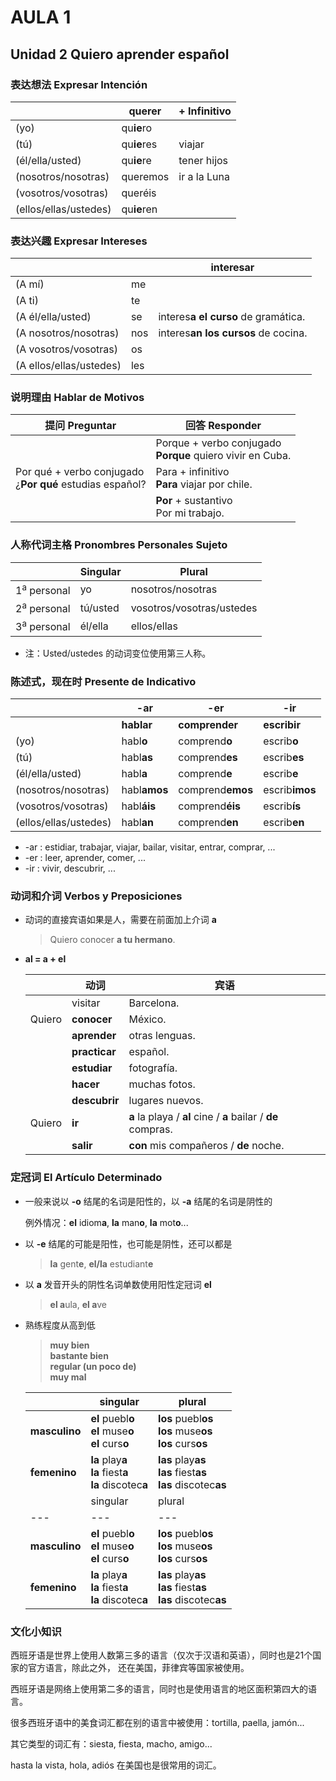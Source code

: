 # AULA 1

## Unidad 2 Quiero aprender español

### 表达想法 Expresar Intención

|  | querer | + Infinitivo |
| --- | --- | --- |
| (yo) | qu**ie**ro | |
| (tú) | qu**ie**res | viajar |
| (él/ella/usted) | qu**ie**re | tener hijos |
| (nosotros/nosotras) | queremos | ir a la Luna |
| (vosotros/vosotras) | queréis | |
| (ellos/ellas/ustedes) | qu**ie**ren | |

### 表达兴趣 Expresar Intereses

| | |interesar|
|---|---|---|
|(A mí) | me | |
|(A ti) | te | |
|(A él/ella/usted) | se | interes**a el curso** de gramática. |
|(A nosotros/nosotras) | nos | interes**an los cursos** de cocina. |
|(A vosotros/vosotras) | os | |
|(A ellos/ellas/ustedes) | les | |

### 说明理由 Hablar de Motivos

| 提问 Preguntar | 回答 Responder |
| ----|----- |
| | Porque + verbo conjugado <br> **Porque** quiero vivir en Cuba.
| Por qué + verbo conjugado <br> ¿**Por qué** estudias español?| Para + infinitivo <br> **Para** viajar por chile.
| | **Por** + sustantivo <br> Por mi trabajo.

### 人称代词主格 Pronombres Personales Sujeto

| |Singular|Plural|
|---|---|---|
|1<sup>a</sup> personal | yo | nosotros/nosotras|
|2<sup>a</sup> personal | tú/usted | vosotros/vosotras/ustedes|
|3<sup>a</sup> personal | él/ella | ellos/ellas|

- 注：Usted/ustedes 的动词变位使用第三人称。

### 陈述式，现在时 Presente de Indicativo

| |-ar|-er|-ir|
|----|----|----|----|
| | **hablar** | **comprender** | **escribir**|
|(yo) | habl**o** | comprend**o** | escrib**o**|
|(tú) | habl**as** | comprend**es** | escrib**es**|
|(él/ella/usted) | habl**a** | comprend**e** | escrib**e**|
|(nosotros/nosotras) | habl**amos** | comprend**emos** | escrib**imos**|
|(vosotros/vosotras) | habl**áis** | comprend**éis** | escrib**ís**|
|(ellos/ellas/ustedes) | habl**an** | comprend**en** | escrib**en**|

- -ar : estidiar, trabajar, viajar, bailar, visitar, entrar, comprar, ...
- -er : leer, aprender, comer, ...
- -ir : vivir, descubrir, ...

### 动词和介词 Verbos y Preposiciones

- 动词的直接宾语如果是人，需要在前面加上介词 **a**
  > Quiero conocer **a tu hermano**.

- **al = a + el**

  ||动词|宾语|
  |---|---|---|
  || visitar | Barcelona.|
  |Quiero| **conocer** | México.|
  | | **aprender** | otras lenguas.|
  | | **practicar** | español.|
  | | **estudiar** | fotografía.|
  | | **hacer** | muchas fotos.|
  | | **descubrir** | lugares nuevos.|
  |Quiero | **ir** | **a** la playa / **al** cine / **a** bailar / **de** compras.|
  | | **salir** | **con** mis compañeros / **de** noche.|

### 定冠词 El Artículo Determinado

- 一般来说以 **-o** 结尾的名词是阳性的，以 **-a** 结尾的名词是阴性的

  例外情况：**el** idiom**a**, **la** man**o**, **la** mot**o**...

- 以 **-e** 结尾的可能是阳性，也可能是阴性，还可以都是
  > **la** gent**e**, **el/la** estudiant**e**

- 以 **a** 发音开头的阴性名词单数使用阳性定冠词 **el**
  > **el a**ula, **el a**ve


- 熟练程度从高到低
  > **muy bien** <br>
  > **bastante bien** <br>
  > **regular (un poco de)** <br>
  > **muy mal**


  ||singular|plural
  |--- | --- | ---
  |**masculino** | **el** puebl**o** <br> **el** muse**o** <br> **el** curs**o** | **los** puebl**os** <br> **los** muse**os** <br> **los** curs**os**
  |**femenino** | **la** play**a** <br> **la** fiest**a** <br> **la** discotec**a** | **las** play**as** <br> **las** fiest**as** <br> **las** discotec**as**
  ||singular|plural
  |--- | --- | ---
  |**masculino** | **el** puebl**o** <br> **el** muse**o** <br> **el** curs**o** | **los** puebl**os** <br> **los** muse**os** <br> **los** curs**os**
  |**femenino** | **la** play**a** <br> **la** fiest**a** <br> **la** discotec**a** | **las** play**as** <br> **las** fiest**as** <br> **las** discotec**as**

###  文化小知识

西班牙语是世界上使用人数第三多的语言（仅次于汉语和英语），同时也是21个国家的官方语言，除此之外，
还在美国，菲律宾等国家被使用。

西班牙语是网络上使用第二多的语言，同时也是使用语言的地区面积第四大的语言。

很多西班牙语中的美食词汇都在别的语言中被使用：tortilla, paella, jamón...

其它类型的词汇有：siesta, fiesta, macho, amigo...

hasta la vista, hola, adiós 在美国也是很常用的词汇。
